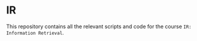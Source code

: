 # IR

This repository contains all the relevant scripts and code for the course `IR: Information Retrieval`.
